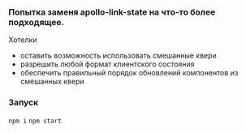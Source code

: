 ### Попытка заменя apollo-link-state на что-то более подходящее.
Хотелки
* оставить возможность использовать смешанные квери
* разрешить любой формат клиентского состояния
* обеспечить правильный порядок обновлений компонентов из смешанных квери

### Запуск
```npm i```
```npm start```

